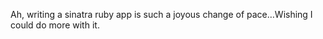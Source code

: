 <!--
id: 624782161
link: http://kevinisom.info/post/624782161/ah-writing-a-sinatra-ruby-app-is-such-a-joyous
slug: ah-writing-a-sinatra-ruby-app-is-such-a-joyous
date: Sun May 23 2010 23:54:45 GMT+1200 (NZST)
raw: {"blog_name":"kevinisom","id":624782161,"post_url":"http://kevinisom.info/post/624782161/ah-writing-a-sinatra-ruby-app-is-such-a-joyous","slug":"ah-writing-a-sinatra-ruby-app-is-such-a-joyous","type":"text","date":"2010-05-23 11:54:45 GMT","timestamp":1274615685,"state":"published","format":"html","reblog_key":"PzcbDUnO","tags":[],"short_url":"http://tmblr.co/Zw68YybFMjH","highlighted":[],"feed_item":"http://twitter.com/kev_nz/statuses/14549052392","from_feed_id":"650289","note_count":0,"title":null,"body":"<p>Ah, writing a sinatra ruby app is such a joyous change of pace&#8230;Wishing I could do more with it.</p>"}
publish: 2010-05-023
tags: 
title: null
-->


Ah, writing a sinatra ruby app is such a joyous change of pace…Wishing I
could do more with it.


